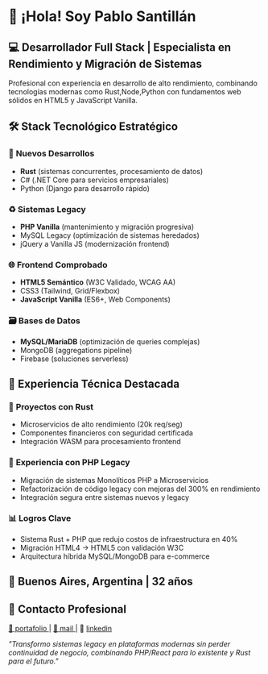 # 👋 ¡Hola! Soy Pablo Santillán

## 💻 **Desarrollador Full Stack | Especialista en Rendimiento y Migración de Sistemas**

Profesional con experiencia en desarrollo de alto rendimiento, combinando tecnologías modernas como Rust,Node,Python con fundamentos web sólidos en HTML5 y JavaScript Vanilla.

## 🛠️ **Stack Tecnológico Estratégico**

### 🚀 **Nuevos Desarrollos**
- **Rust** (sistemas concurrentes, procesamiento de datos)
- C# (.NET Core para servicios empresariales)
- Python (Django para desarrollo rápido)

### ♻️ **Sistemas Legacy**
- **PHP Vanilla** (mantenimiento y migración progresiva)
- MySQL Legacy (optimización de sistemas heredados)
- jQuery a Vanilla JS (modernización frontend)

### 🌐 **Frontend Comprobado**
- **HTML5 Semántico** (W3C Validado, WCAG AA)
- CSS3 (Tailwind, Grid/Flexbox)
- **JavaScript Vanilla** (ES6+, Web Components)

### 🗃️ **Bases de Datos**
- **MySQL/MariaDB** (optimización de queries complejas)
- MongoDB (aggregations pipeline)
- Firebase (soluciones serverless)

## 💼 **Experiencia Técnica Destacada**

### 🦀 **Proyectos con Rust**
- Microservicios de alto rendimiento (20k req/seg)
- Componentes financieros con seguridad certificada
- Integración WASM para procesamiento frontend

### 🐘 **Experiencia con PHP Legacy**
- Migración de sistemas Monolíticos PHP a Microservicios
- Refactorización de código legacy con mejoras del 300% en rendimiento
- Integración segura entre sistemas nuevos y legacy

### 📊 **Logros Clave**
- Sistema Rust + PHP que redujo costos de infraestructura en 40%
- Migración HTML4 → HTML5 con validación W3C
- Arquitectura híbrida MySQL/MongoDB para e-commerce

## 📍 **Buenos Aires, Argentina** | **32 años**

## 📩 **Contacto Profesional**
[🔗 portafolio ](https://www.pablosan.dev) | [📧 mail ](pablo.hehe2@gmail.com) | 💼 [linkedin](https://www.linkedin.com/in/pablo-ignacio-santillan/)

*"Transformo sistemas legacy en plataformas modernas sin perder continuidad de negocio, combinando PHP/React para lo existente y Rust para el futuro."*
